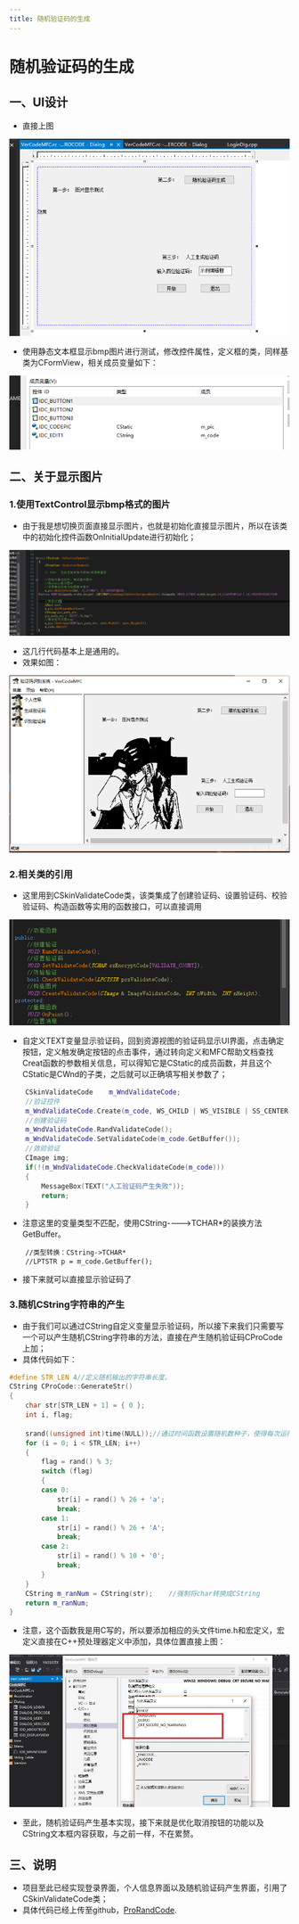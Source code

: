 ```yaml
---
title: 随机验证码的生成
---
```


# 随机验证码的生成

## 一、UI设计

* 直接上图

![](assets/impwwort.png)

* 使用静态文本框显示bmp图片进行测试，修改控件属性，定义框的类，同样基类为CFormView，相关成员变量如下：

![](assets/imwssssqqport.png)

## 二、关于显示图片

### 1.使用TextControl显示bmp格式的图片

* 由于我是想切换页面直接显示图片，也就是初始化直接显示图片，所以在该类中的初始化控件函数OnInitialUpdate进行初始化；

![](assets/iqqqqqmport.png)

* 这几行代码基本上是通用的。
* 效果如图：

![](assets/imp2343ort.png)

### 2.相关类的引用

* 这里用到CSkinValidateCode类，该类集成了创建验证码、设置验证码、校验验证码、构造函数等实用的函数接口，可以直接调用

![](assets/imp245654ort.png)

* 自定义TEXT变量显示验证码，回到资源视图的验证码显示UI界面，点击确定按钮，定义触发确定按钮的点击事件，通过转向定义和MFC帮助文档查找Creat函数的参数相关信息，可以得知它是CStatic的成员函数，并且这个CStatic是CWnd的子类，之后就可以正确填写相关参数了；

```cpp
    CSkinValidateCode    m_WndValidateCode;
    //验证控件
    m_WndValidateCode.Create(m_code, WS_CHILD | WS_VISIBLE | SS_CENTER | SS_NOTIFY, CRect(330, 80, 480, 130), this, IDC_CODEPIC);//宽350-500   高80-130
    //创建验证码
    m_WndValidateCode.RandValidateCode();
    m_WndValidateCode.SetValidateCode(m_code.GetBuffer());
    //效验验证
    CImage img;
    if(!(m_WndValidateCode.CheckValidateCode(m_code)))
    {
        MessageBox(TEXT("人工验证码产生失败"));
        return;
    }
```

* 注意这里的变量类型不匹配，使用CString----&gt;TCHAR\*的装换方法GetBuffer。

```
    //类型转换：CString->TCHAR*
    //LPTSTR p = m_code.GetBuffer();
```

* 接下来就可以直接显示验证码了

### 3.随机CString字符串的产生

* 由于我们可以通过CString自定义变量显示验证码，所以接下来我们只需要写一个可以产生随机CString字符串的方法，直接在产生随机验证码CProCode上加；
* 具体代码如下：

```cpp
#define STR_LEN 4//定义随机输出的字符串长度。  
CString CProCode::GenerateStr()
{
    char str[STR_LEN + 1] = { 0 };
    int i, flag;

    srand((unsigned int)time(NULL));//通过时间函数设置随机数种子，使得每次运行结果随机。  
    for (i = 0; i < STR_LEN; i++)
    {
        flag = rand() % 3;
        switch (flag)
        {
        case 0:
            str[i] = rand() % 26 + 'a';
            break;
        case 1:
            str[i] = rand() % 26 + 'A';
            break;
        case 2:
            str[i] = rand() % 10 + '0';
            break;
        }
    }
    CString m_ranNum = CString(str);    //强制将char转换成CString
    return m_ranNum;
}
```

* 注意，这个函数我是用C写的，所以要添加相应的头文件time.h和宏定义，宏定义直接在C++预处理器定义中添加，具体位置直接上图：

![](assets/2.jpg)

* 至此，随机验证码产生基本实现，接下来就是优化取消按钮的功能以及CString文本框内容获取，与之前一样，不在累赘。

## 三、说明

* 项目至此已经实现登录界面，个人信息界面以及随机验证码产生界面，引用了CSkinValidateCode类；
* 具体代码已经上传至github，[ProRandCode](https://github.com/ds19991999/VerCodeMFC/tree/master/ProRandCode).
